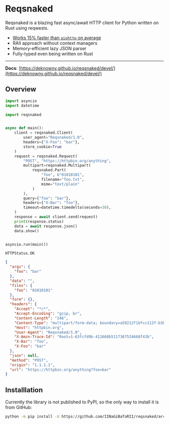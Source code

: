 # Reqsnaked
Reqsnaked is a blazing fast async/await HTTP client for Python written on Rust using reqwests.

* [Works 15% faster than `aiohttp` on average](./benchmarks)
* RAII approach without context managers
* Memory-efficient lazy JSON parser
* Fully-typed even being written on Rust

***
__Docs__: [https://deknowny.github.io/reqsnaked/devel/](https://deknowny.github.io/reqsnaked/devel/)

## Overview
```python title="Example"
import asyncio
import datetime

import reqsnaked


async def main():
    client = reqsnaked.Client(
        user_agent="Reqsnaked/1.0",
        headers={"X-Foo": "bar"},
        store_cookie=True
    )
    request = reqsnaked.Request(
        "POST", "https://httpbin.org/anything",
        multipart=reqsnaked.Multipart(
            reqsnaked.Part(
                "foo", b"01010101",
                filename="foo.txt",
                mime="text/plain"
            )
        ),
        query={"foo": "bar"},
        headers={"X-Bar": "foo"},
        timeout=datetime.timedelta(seconds=30),
    )
    response = await client.send(request)
    print(response.status)
    data = await response.json()
    data.show()


asyncio.run(main())
```
```
HTTPStatus.OK
```
```json
{
  "args": {
    "foo": "bar"
  },
  "data": "",
  "files": {
    "foo": "01010101"
  },
  "form": {},
  "headers": {
    "Accept": "*/*",
    "Accept-Encoding": "gzip, br",
    "Content-Length": "246",
    "Content-Type": "multipart/form-data; boundary=a59212f1bfcc112f-b3b83c8afd39b140-f302f74df067620a-a8a38a37c3355abe",
    "Host": "httpbin.org",
    "User-Agent": "Reqsnaked/1.0",
    "X-Amzn-Trace-Id": "Root=1-63fcfd9b-412668b5117367524668f43b",
    "X-Bar": "foo",
    "X-Foo": "bar"
  },
  "json": null,
  "method": "POST",
  "origin": "1.1.1.1",
  "url": "https://httpbin.org/anything?foo=bar"
}
```

## Installlation
Currently the library is not published to PyPI, so the only way to install it is from GitHub:
```bash
python -m pip install -U https://github.com/IINaGiBaToRII/reqsnaked/archive/main.zip
```
